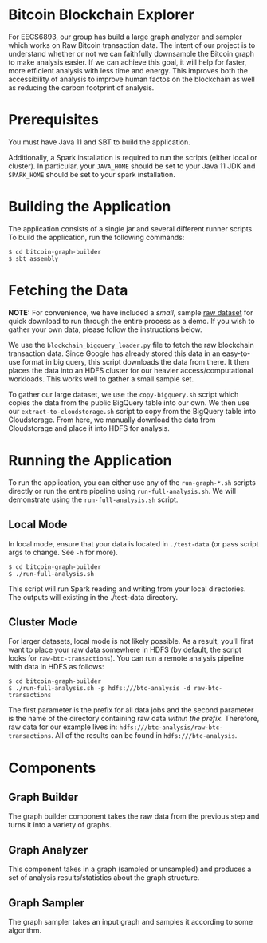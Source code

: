 # Bitcoin Blockchain Explorer

For EECS6893, our group has build a large graph analyzer and sampler which works on Raw Bitcoin transaction data. The intent of our project is to understand whether or not we can faithfully downsample the Bitcoin graph to make analysis easier. If we can achieve this goal, it will help for faster, more efficient analysis with less time and energy. This improves both the accessibility of analysis to improve human factos on the blockchain as well as reducing the carbon footprint of analysis.

# Prerequisites

You must have Java 11 and SBT to build the application.

Additionally, a Spark installation is required to run the scripts (either local or cluster). In particular, your `JAVA_HOME` should be set to your Java 11 JDK and `SPARK_HOME` should be set to your spark installation.

# Building the Application

The application consists of a single jar and several different runner scripts. To build the application, run the following commands:

```
$ cd bitcoin-graph-builder
$ sbt assembly
```

# Fetching the Data

**NOTE:** For convenience, we have included a _small_, sample [raw dataset](https://github.com/DennisMcWherter/EECS6893_Project/releases/download/sample-data/raw-btc-transactions-small-50k-txns.tar) for quick download to run through the entire process as a demo. If you wish to gather your own data, please follow the instructions below.

We use the `blockchain_bigquery_loader.py` file to fetch the raw blockchain transaction data. Since Google has already stored this data in an easy-to-use format in big query, this script downloads the data from there. It then places the data into an HDFS cluster for our heavier access/computational workloads. This works well to gather a small sample set.

To gather our large dataset, we use the `copy-bigquery.sh` script which copies the data from the public BigQuery table into our own. We then use our `extract-to-cloudstorage.sh` script to copy from the BigQuery table into Cloudstorage. From here, we manually download the data from Cloudstorage and place it into HDFS for analysis.

# Running the Application

To run the application, you can either use any of the `run-graph-*.sh` scripts directly or run the entire pipeline using `run-full-analysis.sh`. We will demonstrate using the `run-full-analysis.sh` script. 

## Local Mode

In local mode, ensure that your data is located in `./test-data` (or pass script args to change. See `-h` for more).

```
$ cd bitcoin-graph-builder
$ ./run-full-analysis.sh
```

This script will run Spark reading and writing from your local directories. The outputs will existing in the ./test-data directory.

## Cluster Mode

For larger datasets, local mode is not likely possible. As a result, you'll first want to place your raw data somewhere in HDFS (by default, the script looks for `raw-btc-transactions`). You can run a remote analysis pipeline with data in HDFS as follows:

```
$ cd bitcoin-graph-builder
$ ./run-full-analysis.sh -p hdfs:///btc-analysis -d raw-btc-transactions
```

The first parameter is the prefix for all data jobs and the second parameter is the name of the directory containing raw data _within the prefix_. Therefore, raw data for our example lives in: `hdfs:///btc-analysis/raw-btc-transactions`. All of the results can be found in `hdfs:///btc-analysis`.

# Components
## Graph Builder

The graph builder component takes the raw data from the previous step and turns it into a variety of graphs. 

## Graph Analyzer

This component takes in a graph (sampled or unsampled) and produces a set of analysis results/statistics about the graph structure.

## Graph Sampler

The graph sampler takes an input graph and samples it according to some algorithm.


